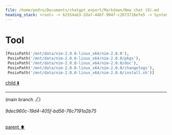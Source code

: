 ```yaml
---
file: /home/pedro/Documents/chatgpt_export/Markdown/New chat (9).md
heading_stack: <root> -> 62554ab3-2da7-44bf-904f-c2673716efe5 -> System -> 8d1d4b3c-44b1-4d04-96b3-550c080648bf -> System -> aaa24b13-f6aa-4dc9-860e-54f6ac6eea4e -> User -> f71aad2c-c170-4a64-8858-305c82518d98 -> Assistant -> 250514eb-8a60-408d-a6d4-f10333f29402 -> Tool
---
```

# Tool

```python
[PosixPath('/mnt/data/nim-2.0.0-linux_x64/nim-2.0.0'),
 PosixPath('/mnt/data/nim-2.0.0-linux_x64/nim-2.0.0/pkgs'),
 PosixPath('/mnt/data/nim-2.0.0-linux_x64/nim-2.0.0/doc'),
 PosixPath('/mnt/data/nim-2.0.0-linux_x64/nim-2.0.0/changelogs'),
 PosixPath('/mnt/data/nim-2.0.0-linux_x64/nim-2.0.0/install.sh')]
```

[child ⬇️](#9dec960c-19d4-405f-bd56-76c7191a2b75)

---

(main branch ⎇)
###### 9dec960c-19d4-405f-bd56-76c7191a2b75
[parent ⬆️](#250514eb-8a60-408d-a6d4-f10333f29402)
